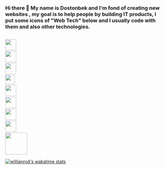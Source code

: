 ### Hi there 👋   My name is Dostonbek and I'm fond of creating new websites , my goal is to help people by building IT products, I put some icons of "Web Tech" below and I usually code  with them and also other technologies.
<code> <img src="https://cdn-icons-png.flaticon.com/512/25/25231.png"  width="35px"/></code>
<code> <img src="https://cdn-icons-png.flaticon.com/512/121/121537.png" width="35px"/></code>
<code> <img src="https://w7.pngwing.com/pngs/1008/538/png-transparent-web-development-html-cascading-style-sheets-css3-world-wide-web-angle-web-design-logo.png"  width="35px"/></code><code> <img src="https://www.pngkey.com/png/detail/522-5227440_javascript-icon-graphic-design.png" width="30"/></code>
<code> <img src="https://www.pngitem.com/pimgs/m/27-278312_bootstrap-bootstrap-logo-black-and-white-hd-png.png"  width="35px"/></code>
<code> <img src="https://sass-lang.com/assets/img/styleguide/black-7fd39aa3.png"  width="35px"/></code>
<code> <img src="https://cdn.freebiesupply.com/logos/large/2x/react-1-logo-black-and-white.png"  width="35px"/></code>
<code> <img src="https://cdn-icons-png.flaticon.com/512/5968/5968701.png"  width="35px"/></code>
<code> <img src="https://p.kindpng.com/picc/s/178-1787717_calligraphy-hd-png-download.png"  width="70px"/></code>




[![willianrod's wakatime stats](https://github-readme-stats.vercel.app/api/wakatime?username=willianrod)](https://github.com/anuraghazra/github-readme-stats)
